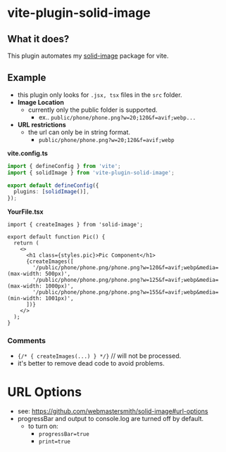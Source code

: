 # vite-plugin-solid-image

## What it does?

This plugin automates my [solid-image](https://www.npmjs.com/package/solid-image) package for vite.

## Example

- this plugin only looks for `.jsx, tsx` files in the `src` folder.
- **Image Location**
  - currently only the public folder is supported.
    - ex.. `public/phone/phone.png?w=20;120&f=avif;webp...`
- **URL restrictions**
  - the url can only be in string format.
    - `public/phone/phone.png?w=20;120&f=avif;webp`

**vite.config.ts**

```ts
import { defineConfig } from 'vite';
import { solidImage } from 'vite-plugin-solid-image';

export default defineConfig({
  plugins: [solidImage()],
});
```

**YourFile.tsx**

```tsx
import { createImages } from 'solid-image';

export default function Pic() {
  return (
    <>
      <h1 class={styles.pic}>Pic Component</h1>
      {createImages([
        '/public/phone/phone.png/phone.png?w=120&f=avif;webp&media=(max-width: 500px)',
        '/public/phone/phone.png/phone.png?w=125&f=avif;webp&media=(max-width: 1000px)',
        '/public/phone/phone.png/phone.png?w=155&f=avif;webp&media=(min-width: 1001px)',
      ])}
    </>
  );
}
```

### Comments

- `{/* { createImages(...) } */}` // will not be processed.
- it's better to remove dead code to avoid problems.

# URL Options

- see: <https://github.com/webmastersmith/solid-image#url-options>
- progressBar and output to console.log are turned off by default.
  - to turn on:
    - `progressBar=true`
    - `print=true`
